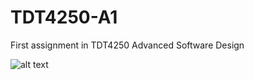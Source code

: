 # TDT4250-A1
First assignment in TDT4250 Advanced Software Design



![alt text](https://imgur.com/a/rOgrP3z)
